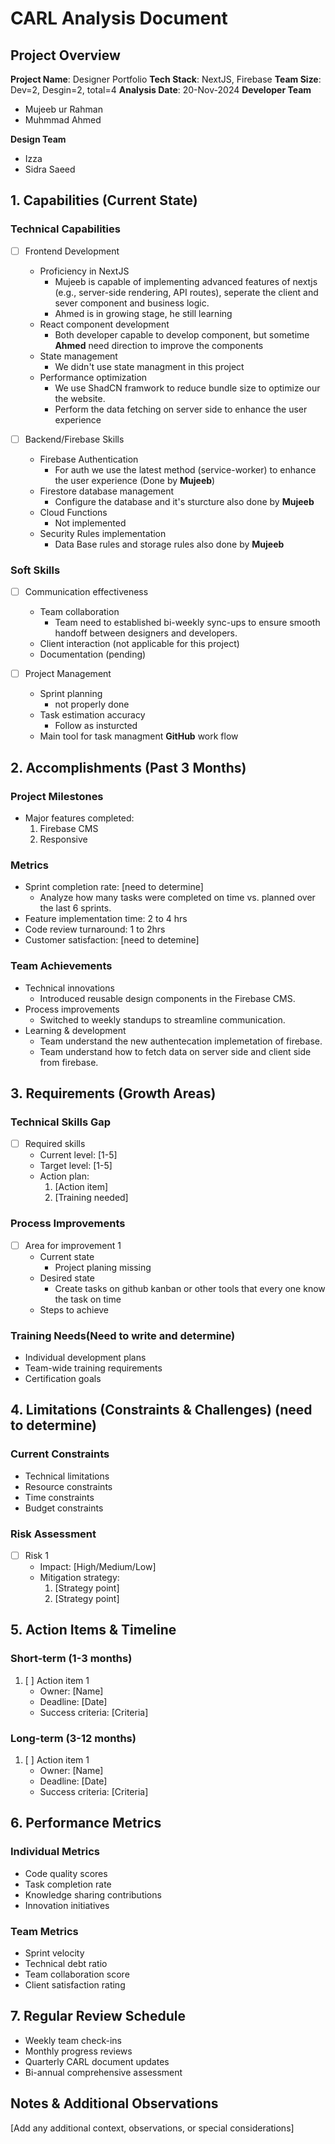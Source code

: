 
# CARL Analysis Document

## Project Overview
**Project Name**: Designer Portfolio
**Tech Stack**: NextJS, Firebase
**Team Size**: Dev=2, Desgin=2, total=4
**Analysis Date**:  20-Nov-2024
**Developer Team**
- Mujeeb ur Rahman
- Muhmmad Ahmed

**Design Team**
- Izza
- Sidra Saeed

## 1. Capabilities (Current State)

### Technical Capabilities
- [ ] Frontend Development
  - Proficiency in NextJS
	  - Mujeeb is capable of implementing advanced features of nextjs (e.g., server-side rendering, API routes), seperate the client and sever component and business logic.
	  - Ahmed is in growing stage, he still learning
  - React component development
	  - Both developer capable to develop component, but sometime **Ahmed** need direction to improve the components
  - State management
	  - We didn't use state managment in this project
  - Performance optimization
	  - We use ShadCN framwork to reduce bundle size to optimize our the website.
	  - Perform the data fetching on server side to enhance the user experience
  
- [ ] Backend/Firebase Skills
  - Firebase Authentication
	  - For auth we use the latest method (service-worker) to enhance the user experience (Done by **Mujeeb**)
  - Firestore database management
	  - Configure the database and it's sturcture also done by **Mujeeb**
  - Cloud Functions
	  - Not implemented
  - Security Rules implementation
	  - Data Base rules and storage rules also done by **Mujeeb**

### Soft Skills
- [ ] Communication effectiveness
  - Team collaboration
	  - Team need to established bi-weekly sync-ups to ensure smooth handoff between designers and developers.
  - Client interaction (not applicable for this project)
  - Documentation (pending)

- [ ] Project Management
  - Sprint planning
	  - not properly done
  - Task estimation accuracy
	  - Follow as insturcted
  - Main tool for task managment **GitHub** work flow

## 2. Accomplishments (Past 3 Months)

### Project Milestones
- Major features completed:
  1. Firebase CMS
  2. Responsive 
  
### Metrics
- Sprint completion rate: [need to determine]
	- Analyze how many tasks were completed on time vs. planned over the last 6 sprints.
- Feature implementation time: 2 to 4 hrs
- Code review turnaround: 1 to 2hrs
- Customer satisfaction: [need to detemine]

### Team Achievements
- Technical innovations
	- Introduced reusable design components in the Firebase CMS.
- Process improvements
	- Switched to weekly standups to streamline communication.
- Learning & development
	- Team understand the new authentecation implemetation of firebase.
	- Team understand how to fetch data on server side and client side from firebase.

## 3. Requirements (Growth Areas)

### Technical Skills Gap
- [ ] Required skills
  - Current level: [1-5]
  - Target level: [1-5]
  - Action plan:
    1. [Action item]
    2. [Training needed]

### Process Improvements
- [ ] Area for improvement 1
  - Current state
	  - Project planing missing
  - Desired state
	  - Create tasks on github kanban or other tools that every one know the task on time
  - Steps to achieve

### Training Needs(Need to write and determine)
- Individual development plans
- Team-wide training requirements
- Certification goals

## 4. Limitations (Constraints & Challenges) (need to determine)

### Current Constraints
- Technical limitations
- Resource constraints
- Time constraints
- Budget constraints

### Risk Assessment
- [ ] Risk 1
  - Impact: [High/Medium/Low]
  - Mitigation strategy:
    1. [Strategy point]
    2. [Strategy point]

## 5. Action Items & Timeline

### Short-term (1-3 months)
1. [ ] Action item 1
   - Owner: [Name]
   - Deadline: [Date]
   - Success criteria: [Criteria]

### Long-term (3-12 months)
1. [ ] Action item 1
   - Owner: [Name]
   - Deadline: [Date]
   - Success criteria: [Criteria]

## 6. Performance Metrics

### Individual Metrics
- Code quality scores
- Task completion rate
- Knowledge sharing contributions
- Innovation initiatives

### Team Metrics
- Sprint velocity
- Technical debt ratio
- Team collaboration score
- Client satisfaction rating

## 7. Regular Review Schedule
- Weekly team check-ins
- Monthly progress reviews
- Quarterly CARL document updates
- Bi-annual comprehensive assessment

## Notes & Additional Observations
[Add any additional context, observations, or special considerations]
